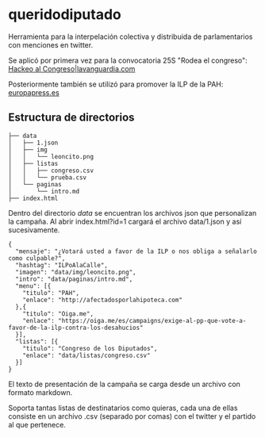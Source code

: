 # queridodiputado

Herramienta para la interpelación colectiva y distribuida de parlamentarios con menciones en twitter.

Se aplicó por primera vez para la convocatoria 25S "Rodea el congreso": [Hackeo al Congreso|lavanguardia.com](http://blogs.lavanguardia.com/guerreros-del-teclado/hackeo-al-congreso-12)

Posteriormente también se utilizó para promover la ILP de la PAH: [europapress.es](http://www.europapress.es/nacional/noticia-partidarios-dacion-pago-toman-redes-sociales-instando-diputados-pp-ciu-upn-apoyar-iniciativa-20130211132907.html)

## Estructura de directorios

```
├── data
│   ├── 1.json
│   ├── img
│   │   └── leoncito.png
│   ├── listas
│   │   ├── congreso.csv
│   │   └── prueba.csv
│   └── paginas
│       └── intro.md
├── index.html
```

Dentro del directorio *data* se encuentran los archivos json que personalizan la campaña.
Al abrir index.html?id=1 cargará el archivo data/1.json y así sucesivamente.

```
{
  "mensaje": "¿Votará usted a favor de la ILP o nos obliga a señalarlo como culpable?",
  "hashtag": "ILPoAlaCalle",
  "imagen": "data/img/leoncito.png",
  "intro": "data/paginas/intro.md",
  "menu": [{
    "titulo": "PAH",
    "enlace": "http://afectadosporlahipoteca.com"
  },{
    "titulo": "Oiga.me",
    "enlace": "https://oiga.me/es/campaigns/exige-al-pp-que-vote-a-favor-de-la-ilp-contra-los-desahucios"
  }],
  "listas": [{
    "titulo": "Congreso de los Diputados",
    "enlace": "data/listas/congreso.csv"
  }]
}
``` 

El texto de presentación de la campaña se carga desde un archivo con formato markdown.

Soporta tantas listas de destinatarios como quieras, cada una de ellas consiste en un archivo .csv
(separado por comas) con el twitter y el partido al que pertenece.



